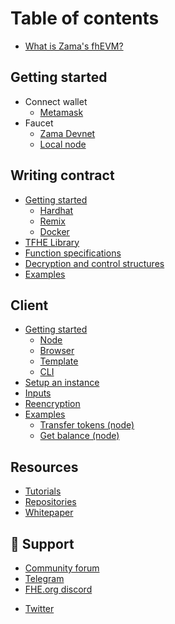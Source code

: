 # Table of contents

- [What is Zama's fhEVM?](README.md)

## Getting started

- Connect wallet
  - [Metamask](getting_started/wallet/metamask.md)
- Faucet
  - [Zama Devnet](getting_started/faucet/devnet.md)
  - [Local node](getting_started/faucet/local.md)

## Writing contract

- [Getting started](solidity/getting_started.md)
  - [Hardhat](solidity/getting_started/hardhat.md)
  - [Remix](solidity/getting_started/remix.md)
  - [Docker](solidity/getting_started/docker.md)
- [TFHE Library](solidity/library.md)
- [Function specifications](solidity/functions.md)
- [Decryption and control structures](solidity/decryption.md)
- [Examples](solidity/examples.md)

## Client

- [Getting started](client/getting_started.md)
  - [Node](client/getting_started/node.md)
  - [Browser](client/getting_started/browser.md)
  - [Template](client/getting_started/template.md)
  - [CLI](client/getting_started/cli.md)
- [Setup an instance](client/instance.md)
- [Inputs](client/inputs.md)
- [Reencryption](client/reencryption.md)
- [Examples](client/examples.md)
  - [Transfer tokens (node)](client/examples/transfererc20.md)
  - [Get balance (node)](client/examples/getbalance.md)

## Resources

- [Tutorials](resources/tutorials.md)
- [Repositories](resources/repositories.md)
- [Whitepaper](https://github.com/zama-ai/fhevm/blob/main/fhevm-whitepaper.pdf)

## 🔗 Support

* [Community forum](https://community.zama.ai)
* [Telegram](https://t.me/+Ojt5y-I7oR42MTkx)
* [FHE.org discord](https://discord.fhe.org)
<!-- markdown-link-check-disable -->
* [Twitter](https://twitter.com/zama\_fhe)
<!-- markdown-link-check-enable -->
